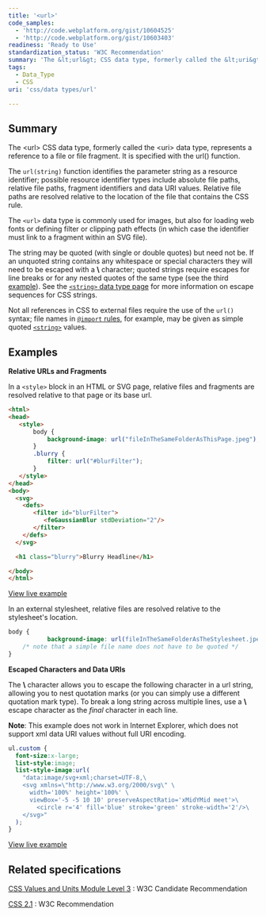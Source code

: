 ```yaml
---
title: '<url>'
code_samples:
  - 'http://code.webplatform.org/gist/10604525'
  - 'http://code.webplatform.org/gist/10603403'
readiness: 'Ready to Use'
standardization_status: 'W3C Recommendation'
summary: 'The &lt;url&gt; CSS data type, formerly called the &lt;uri&gt; data type, represents a reference to a file or file fragment.  It is specified with the url() function.'
tags:
  - Data_Type
  - CSS
uri: 'css/data types/url'

---
```

## Summary

The &lt;url&gt; CSS data type, formerly called the &lt;uri&gt; data type, represents a reference to a file or file fragment. It is specified with the url() function.

 The `url(string)` function identifies the parameter string as a resource identifier; possible resource identifier types include absolute file paths, relative file paths, fragment identifiers and data URI values. Relative file paths are resolved relative to the location of the file that contains the CSS rule.

The `<url>` data type is commonly used for images, but also for loading web fonts or defining filter or clipping path effects (in which case the identifier must link to a fragment within an SVG file).

The string may be quoted (with single or double quotes) but need not be. If an unquoted string contains any whitespace or special characters they will need to be escaped with a **\\** character; quoted strings require escapes for line breaks or for any nested quotes of the same type (see the third [example](#Examples)). See the [`<string>` data type page](/css/data_types/string) for more information on escape sequences for CSS strings.

Not all references in CSS to external files require the use of the `url()` syntax; file names in [`@import` rules](/css/atrules/@import), for example, may be given as simple quoted [`<string>`](/css/data_types/string) values.

## Examples

**Relative URLs and Fragments**

In a `<style>` block in an HTML or SVG page, relative files and fragments are resolved relative to that page or its base url.

``` html
<html>
<head>
   <style>
       body {
           background-image: url("fileInTheSameFolderAsThisPage.jpeg");
       }
       .blurry {
           filter: url("#blurFilter");
       }
   </style>
</head>
<body>
  <svg>
    <defs>
       <filter id="blurFilter">
          <feGaussianBlur stdDeviation="2"/>
       </filter>
    </defs>
  </svg>

  <h1 class="blurry">Blurry Headline</h1>

</body>
</html>
```

[View live example](http://code.webplatform.org/gist/10604525)

In an external stylesheet, relative files are resolved relative to the stylesheet's location.

``` css
body {
           background-image: url(fileInTheSameFolderAsTheStylesheet.jpeg);
    /* note that a simple file name does not have to be quoted */
}
```

**Escaped Characters and Data URIs**

The **\\** character allows you to escape the following character in a url string, allowing you to nest quotation marks (or you can simply use a different quotation mark type). To break a long string across multiple lines, use a **\\** escape character as the *final* character in each line.

**Note**: This example does not work in Internet Explorer, which does not support xml data URI values without full URI encoding.

``` css
ul.custom {
  font-size:x-large;
  list-style:image;
  list-style-image:url(
    "data:image/svg+xml;charset=UTF-8,\
    <svg xmlns=\"http://www.w3.org/2000/svg\" \
      width='100%' height='100%' \
      viewBox='-5 -5 10 10' preserveAspectRatio='xMidYMid meet'>\
        <circle r='4' fill='blue' stroke='green' stroke-width='2'/>\
    </svg>"
  );
}
```

[View live example](http://code.webplatform.org/gist/10603403)

## Related specifications

[CSS Values and Units Module Level 3](http://www.w3.org/TR/css3-values/#urls)
:   W3C Candidate Recommendation

[CSS 2.1](http://www.w3.org/TR/CSS21/syndata.html#uri)
:   W3C Recommendation
